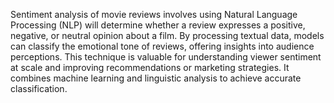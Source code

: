 Sentiment analysis of movie reviews involves using Natural Language Processing (NLP) will determine whether a review expresses a positive, negative, or neutral opinion about a film. 
By processing textual data, models can classify the emotional tone of reviews, offering insights into audience perceptions. 
This technique is valuable for understanding viewer sentiment at scale and improving recommendations or marketing strategies.
It combines machine learning and linguistic analysis to achieve accurate classification.
